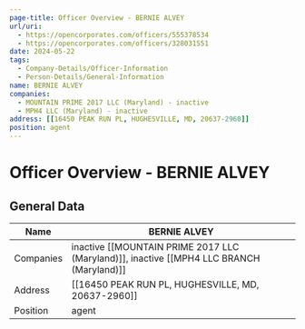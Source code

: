 ```yaml
---
page-title: Officer Overview - BERNIE ALVEY
url/uri:
  - https://opencorporates.com/officers/555378534
  - https://opencorporates.com/officers/328031551
date: 2024-05-22
tags:
  - Company-Details/Officer-Information
  - Person-Details/General-Information
name: BERNIE ALVEY
companies:
  - MOUNTAIN PRIME 2017 LLC (Maryland) - inactive
  - MPH4 LLC (Maryland) - inactive
address: [[16450 PEAK RUN PL, HUGHESVILLE, MD, 20637-2960]]
position: agent
---
```


# Officer Overview - BERNIE ALVEY

## General Data

| Name            | BERNIE ALVEY      |
|-----------------|-------------------|
| Companies       | inactive [[MOUNTAIN PRIME 2017 LLC (Maryland)]], inactive [[MPH4 LLC BRANCH (Maryland)]] |
| Address         | [[16450 PEAK RUN PL, HUGHESVILLE, MD, 20637-2960]] |
| Position        | agent             |